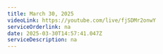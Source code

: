 ```yaml
---
title: March 30, 2025
videoLink: https://youtube.com/live/fjSDMr2onwY
serviceOrderlink: na
date: 2025-03-30T14:57:41.047Z
serviceDescription: n﻿a
---
```

